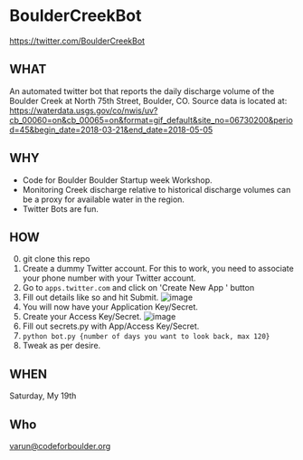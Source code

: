 # BoulderCreekBot
https://twitter.com/BoulderCreekBot

## WHAT
An automated twitter bot that reports the daily discharge volume of the Boulder Creek at North 75th Street, Boulder, CO. Source data is located at: https://waterdata.usgs.gov/co/nwis/uv?cb_00060=on&cb_00065=on&format=gif_default&site_no=06730200&period=45&begin_date=2018-03-21&end_date=2018-05-05

## WHY
- Code for Boulder Boulder Startup week Workshop.
- Monitoring Creek discharge relative to historical discharge volumes can be a proxy for available water in the region.
- Twitter Bots are fun.

## HOW
0. git clone this repo
1. Create a dummy Twitter account. For this to work, you need to associate your phone number with your Twitter account.
2. Go to `apps.twitter.com` and click on 'Create New App ' button
3. Fill out details like so and hit Submit.
![image](https://user-images.githubusercontent.com/4397663/40180231-8ddd7aec-59a3-11e8-98c4-5cf0960ce2a8.png)
4. You will now have your Application Key/Secret.
5. Create your Access Key/Secret.
![image](https://user-images.githubusercontent.com/4397663/40180395-f3519cfa-59a3-11e8-8759-191026f10539.png)
6. Fill out secrets.py with App/Access Key/Secret.
7. `python bot.py {number of days you want to look back, max 120}`
8. Tweak as per desire.


## WHEN 
Saturday, My 19th

## Who
varun@codeforboulder.org

